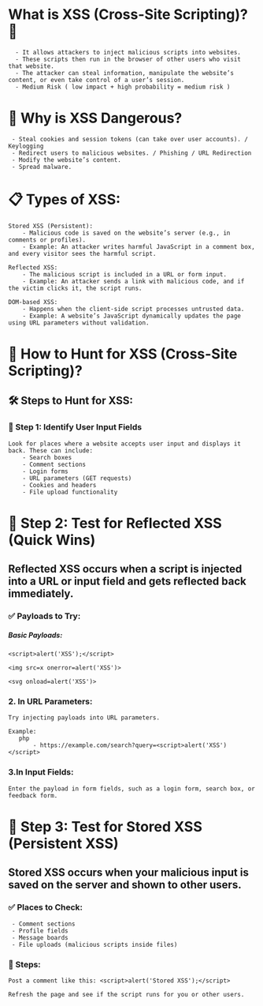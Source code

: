 # What is XSS (Cross-Site Scripting)? 🤔

```
  - It allows attackers to inject malicious scripts into websites.
  - These scripts then run in the browser of other users who visit that website.
  - The attacker can steal information, manipulate the website’s content, or even take control of a user’s session.
  - Medium Risk ( low impact + high probability = medium risk )
```

# 🎯 Why is XSS Dangerous?
```
 - Steal cookies and session tokens (can take over user accounts). / Keylogging
 - Redirect users to malicious websites. / Phishing / URL Redirection
 - Modify the website’s content.
 - Spread malware.
```


# 📋 Types of XSS:
```
Stored XSS (Persistent):
	- Malicious code is saved on the website’s server (e.g., in comments or profiles).
	- Example: An attacker writes harmful JavaScript in a comment box, and every visitor sees the harmful script.

Reflected XSS:
    - The malicious script is included in a URL or form input.
    - Example: An attacker sends a link with malicious code, and if the victim clicks it, the script runs.

DOM-based XSS:
    - Happens when the client-side script processes untrusted data.
    - Example: A website’s JavaScript dynamically updates the page using URL parameters without validation.
```

# 🔎 How to Hunt for XSS (Cross-Site Scripting)?

## 🛠 Steps to Hunt for XSS:

### 📌 Step 1: Identify User Input Fields
```
Look for places where a website accepts user input and displays it back. These can include:
    - Search boxes
    - Comment sections
    - Login forms
    - URL parameters (GET requests)
    - Cookies and headers
    - File upload functionality
```

# 📌 Step 2: Test for Reflected XSS (Quick Wins)
## Reflected XSS occurs when a script is injected into a URL or input field and gets reflected back immediately.

### ✅ Payloads to Try:
#####  Basic Payloads:
```
<script>alert('XSS');</script>
```

```
<img src=x onerror=alert('XSS')>
```
```
<svg onload=alert('XSS')>
```

### 2. In URL Parameters:
````
Try injecting payloads into URL parameters.

Example:
   php
       - https://example.com/search?query=<script>alert('XSS')</script>
````

### 3.In Input Fields:
```
Enter the payload in form fields, such as a login form, search box, or feedback form.
```

# 📌 Step 3: Test for Stored XSS (Persistent XSS)
## Stored XSS occurs when your malicious input is saved on the server and shown to other users.

### ✅ Places to Check:
```
 - Comment sections
 - Profile fields
 - Message boards
 - File uploads (malicious scripts inside files)
```

### 🚩 Steps:
`
Post a comment like this: <script>alert('Stored XSS');</script>
`
```
Refresh the page and see if the script runs for you or other users.
```